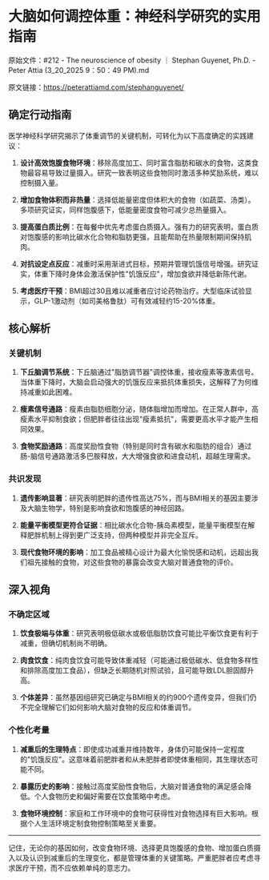 # 大脑如何调控体重：神经科学研究的实用指南

原始文件：#212 - The neuroscience of obesity ｜ Stephan Guyenet, Ph.D. - Peter Attia (3_20_2025 9：50：49 PM).md

原文链接：https://peterattiamd.com/stephanguyenet/

## 确定行动指南

医学神经科学研究揭示了体重调节的关键机制，可转化为以下高度确定的实践建议：

1. **设计高效饱腹食物环境**：移除高度加工、同时富含脂肪和碳水的食物，这类食物最容易导致过量摄入。研究一致表明这些食物同时激活多种奖励系统，难以控制摄入量。

2. **增加食物体积而非热量**：选择低能量密度但体积大的食物（如蔬菜、汤类）。多项研究证实，同样饱腹感下，低能量密度食物可减少总热量摄入。

3. **提高蛋白质比例**：在每餐中优先考虑蛋白质摄入。强有力的研究表明，蛋白质对饱腹感的影响比碳水化合物和脂肪更强，且能帮助在热量限制期间保持肌肉。

4. **对抗设定点反应**：减重时采用渐进式目标，预期并管理饥饿信号增强。研究证实，体重下降时身体会激活保护性"饥饿反应"，增加食欲并降低新陈代谢。

5. **考虑医疗干预**：BMI超过30且难以减重者应讨论药物治疗。大型临床试验显示，GLP-1激动剂（如司美格鲁肽）可有效减轻约15-20%体重。

## 核心解析

### 关键机制

1. **下丘脑调节系统**：下丘脑通过"脂肪调节器"调控体重，接收瘦素等激素信号。当体重下降时，大脑会启动强大的饥饿反应来抵抗体重损失，这解释了为何维持减重如此困难。

2. **瘦素信号通路**：瘦素由脂肪细胞分泌，随体脂增加而增加。在正常人群中，高瘦素水平抑制食欲；但肥胖者往往出现"瘦素抵抗"，需要更高水平才能产生相同效果。

3. **食物奖励通路**：高度奖励性食物（特别是同时含有碳水和脂肪的组合）通过肠-脑信号通路激活多巴胺释放，大大增强食欲和进食动机，超越生理需求。

### 共识发现

1. **遗传影响显著**：研究表明肥胖的遗传性高达75%，而与BMI相关的基因主要涉及大脑生物学，特别是影响食欲和饱腹感的神经回路。

2. **能量平衡模型更符合证据**：相比碳水化合物-胰岛素模型，能量平衡模型在解释肥胖机制上得到更广泛支持，但两种模型并非完全互斥。

3. **现代食物环境的影响**：加工食品被精心设计为最大化愉悦感和动机，远超出我们祖先接触的食物，对这些食物的暴露会改变大脑对普通食物的评价。

## 深入视角

### 不确定区域

1. **饮食极端与体重**：研究表明极低碳水或极低脂肪饮食可能比平衡饮食更有利于减重，但确切机制尚不明确。

2. **肉食饮食**：纯肉食饮食可能导致体重减轻（可能通过极低碳水、低食物多样性和排除高度加工食品），但缺乏长期随机对照试验，且可能导致LDL胆固醇升高。

3. **个体差异**：虽然基因组研究已确定与BMI相关的约900个遗传变异，但我们仍不完全理解它们如何影响大脑对食物的反应和体重调节。

### 个性化考量

1. **减重后的生理特点**：即使成功减重并维持数年，身体仍可能保持一定程度的"饥饿反应"。这意味着前肥胖者和从未肥胖者即使体重相同，其生理状态可能不同。

2. **暴露历史的影响**：接触过高度奖励性食物后，大脑对普通食物的满足感会降低。个人食物历史和偏好需要在饮食策略中考虑。

3. **食物环境控制**：家庭和工作环境中的食物可获得性对食物选择有巨大影响。根据个人生活环境定制食物控制策略至关重要。

---

记住，无论你的基因如何，改变食物环境、选择更具饱腹感的食物、增加蛋白质摄入以及认识到减重后的生理变化，都是管理体重的关键策略。严重肥胖者应考虑寻求医疗干预，而不应依赖单纯的意志力。